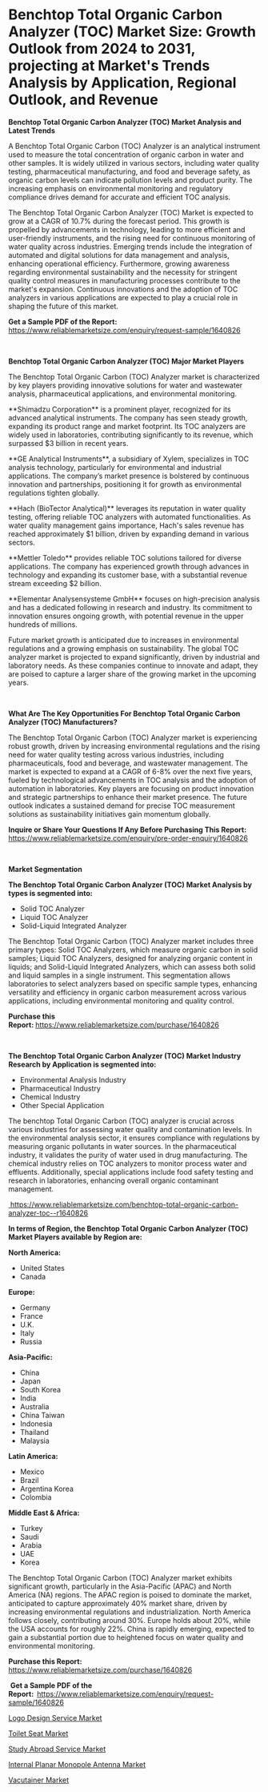 <p><h1>Benchtop Total Organic Carbon Analyzer (TOC) Market Size: Growth Outlook from 2024 to 2031, projecting at Market's Trends Analysis by Application, Regional Outlook, and Revenue</h1></p><p><strong>Benchtop Total Organic Carbon Analyzer (TOC) Market Analysis and Latest Trends</strong></p>
<p><p>A Benchtop Total Organic Carbon (TOC) Analyzer is an analytical instrument used to measure the total concentration of organic carbon in water and other samples. It is widely utilized in various sectors, including water quality testing, pharmaceutical manufacturing, and food and beverage safety, as organic carbon levels can indicate pollution levels and product purity. The increasing emphasis on environmental monitoring and regulatory compliance drives demand for accurate and efficient TOC analysis.</p><p>The Benchtop Total Organic Carbon Analyzer (TOC) Market is expected to grow at a CAGR of 10.7% during the forecast period. This growth is propelled by advancements in technology, leading to more efficient and user-friendly instruments, and the rising need for continuous monitoring of water quality across industries. Emerging trends include the integration of automated and digital solutions for data management and analysis, enhancing operational efficiency. Furthermore, growing awareness regarding environmental sustainability and the necessity for stringent quality control measures in manufacturing processes contribute to the market's expansion. Continuous innovations and the adoption of TOC analyzers in various applications are expected to play a crucial role in shaping the future of this market.</p></p>
<p><strong>Get a Sample PDF of the Report:&nbsp;</strong> <a href="https://www.reliablemarketsize.com/enquiry/request-sample/1640826?utm_campaign=1169&utm_medium=2&utm_source=Github&utm_content=ia&utm_term=25092024&utm_id=benchtop-total-organic-carbon-analyzer-toc">https://www.reliablemarketsize.com/enquiry/request-sample/1640826</a></p>
<p>&nbsp;</p>
<p><strong>Benchtop Total Organic Carbon Analyzer (TOC) Major Market Players</strong></p>
<p><p>The Benchtop Total Organic Carbon (TOC) Analyzer market is characterized by key players providing innovative solutions for water and wastewater analysis, pharmaceutical applications, and environmental monitoring. </p><p>**Shimadzu Corporation** is a prominent player, recognized for its advanced analytical instruments. The company has seen steady growth, expanding its product range and market footprint. Its TOC analyzers are widely used in laboratories, contributing significantly to its revenue, which surpassed $3 billion in recent years.</p><p>**GE Analytical Instruments**, a subsidiary of Xylem, specializes in TOC analysis technology, particularly for environmental and industrial applications. The company’s market presence is bolstered by continuous innovation and partnerships, positioning it for growth as environmental regulations tighten globally.</p><p>**Hach (BioTector Analytical)** leverages its reputation in water quality testing, offering reliable TOC analyzers with automated functionalities. As water quality management gains importance, Hach's sales revenue has reached approximately $1 billion, driven by expanding demand in various sectors.</p><p>**Mettler Toledo** provides reliable TOC solutions tailored for diverse applications. The company has experienced growth through advances in technology and expanding its customer base, with a substantial revenue stream exceeding $2 billion.</p><p>**Elementar Analysensysteme GmbH** focuses on high-precision analysis and has a dedicated following in research and industry. Its commitment to innovation ensures ongoing growth, with potential revenue in the upper hundreds of millions.</p><p>Future market growth is anticipated due to increases in environmental regulations and a growing emphasis on sustainability. The global TOC analyzer market is projected to expand significantly, driven by industrial and laboratory needs. As these companies continue to innovate and adapt, they are poised to capture a larger share of the growing market in the upcoming years.</p></p>
<p>&nbsp;</p>
<p><strong>What Are The Key Opportunities For Benchtop Total Organic Carbon Analyzer (TOC) Manufacturers?</strong></p>
<p><p>The Benchtop Total Organic Carbon (TOC) Analyzer market is experiencing robust growth, driven by increasing environmental regulations and the rising need for water quality testing across various industries, including pharmaceuticals, food and beverage, and wastewater management. The market is expected to expand at a CAGR of 6-8% over the next five years, fueled by technological advancements in TOC analysis and the adoption of automation in laboratories. Key players are focusing on product innovation and strategic partnerships to enhance their market presence. The future outlook indicates a sustained demand for precise TOC measurement solutions as sustainability initiatives gain momentum globally.</p></p>
<p><strong>Inquire or Share Your Questions If Any Before Purchasing This Report:</strong> <a href="https://www.reliablemarketsize.com/enquiry/pre-order-enquiry/1640826?utm_campaign=1169&utm_medium=2&utm_source=Github&utm_content=ia&utm_term=25092024&utm_id=benchtop-total-organic-carbon-analyzer-toc">https://www.reliablemarketsize.com/enquiry/pre-order-enquiry/1640826</a></p>
<p>&nbsp;</p>
<p><strong>Market Segmentation</strong></p>
<p><strong>The Benchtop Total Organic Carbon Analyzer (TOC) Market Analysis by types is segmented into:</strong></p>
<p><ul><li>Solid TOC Analyzer</li><li>Liquid TOC Analyzer</li><li>Solid-Liquid Integrated Analyzer</li></ul></p>
<p><p>The Benchtop Total Organic Carbon (TOC) Analyzer market includes three primary types: Solid TOC Analyzers, which measure organic carbon in solid samples; Liquid TOC Analyzers, designed for analyzing organic content in liquids; and Solid-Liquid Integrated Analyzers, which can assess both solid and liquid samples in a single instrument. This segmentation allows laboratories to select analyzers based on specific sample types, enhancing versatility and efficiency in organic carbon measurement across various applications, including environmental monitoring and quality control.</p></p>
<p><strong>Purchase this Report:&nbsp;</strong><a href="https://www.reliablemarketsize.com/purchase/1640826?utm_campaign=1169&utm_medium=2&utm_source=Github&utm_content=ia&utm_term=25092024&utm_id=benchtop-total-organic-carbon-analyzer-toc">https://www.reliablemarketsize.com/purchase/1640826</a></p>
<p>&nbsp;</p>
<p><strong>The Benchtop Total Organic Carbon Analyzer (TOC) Market Industry Research by Application is segmented into:</strong></p>
<p><ul><li>Environmental Analysis Industry</li><li>Pharmaceutical Industry</li><li>Chemical Industry</li><li>Other Special Application</li></ul></p>
<p><p>The benchtop Total Organic Carbon (TOC) analyzer is crucial across various industries for assessing water quality and contamination levels. In the environmental analysis sector, it ensures compliance with regulations by measuring organic pollutants in water sources. In the pharmaceutical industry, it validates the purity of water used in drug manufacturing. The chemical industry relies on TOC analyzers to monitor process water and effluents. Additionally, special applications include food safety testing and research in laboratories, enhancing overall organic contaminant management.</p></p>
<p><a href="https://www.reliablemarketsize.com/benchtop-total-organic-carbon-analyzer-toc--r1640826?utm_campaign=1169&utm_medium=2&utm_source=Github&utm_content=ia&utm_term=25092024&utm_id=benchtop-total-organic-carbon-analyzer-toc">&nbsp;https://www.reliablemarketsize.com/benchtop-total-organic-carbon-analyzer-toc--r1640826</a></p>
<p><strong>In terms of Region, the Benchtop Total Organic Carbon Analyzer (TOC) Market Players available by Region are:</strong></p>
<p>
    <p> <strong> North America: </strong>
        <ul>
            <li>United States</li>
            <li>Canada</li>
        </ul>
        </p> 
    <p> <strong> Europe: </strong>
        <ul>
            <li>Germany</li>
            <li>France</li>
            <li>U.K.</li>
            <li>Italy</li>
            <li>Russia</li>
        </ul>
        </p> 
    <p> <strong> Asia-Pacific: </strong>
        <ul>
            <li>China</li>
            <li>Japan</li>
            <li>South Korea</li>
            <li>India</li>
            <li>Australia</li>
            <li>China Taiwan</li>
            <li>Indonesia</li>
            <li>Thailand</li>
            <li>Malaysia</li>
        </ul>
        </p> 
    <p> <strong> Latin America: </strong>
        <ul>
            <li>Mexico</li>
            <li>Brazil</li>
            <li>Argentina Korea</li>
            <li>Colombia</li>
        </ul>
        </p> 
    <p> <strong> Middle East & Africa: </strong>
        <ul>
            <li>Turkey</li>
            <li>Saudi</li>
            <li>Arabia</li>
            <li>UAE</li>
            <li>Korea</li>
        </ul>
    </p>
    </p>
<p><p>The Benchtop Total Organic Carbon (TOC) Analyzer market exhibits significant growth, particularly in the Asia-Pacific (APAC) and North America (NA) regions. The APAC region is poised to dominate the market, anticipated to capture approximately 40% market share, driven by increasing environmental regulations and industrialization. North America follows closely, contributing around 30%. Europe holds about 20%, while the USA accounts for roughly 22%. China is rapidly emerging, expected to gain a substantial portion due to heightened focus on water quality and environmental monitoring.</p></p>
<p><strong>Purchase this Report: </strong><a href="https://www.reliablemarketsize.com/purchase/1640826?utm_campaign=1169&utm_medium=2&utm_source=Github&utm_content=ia&utm_term=25092024&utm_id=benchtop-total-organic-carbon-analyzer-toc">https://www.reliablemarketsize.com/purchase/1640826</a></p>
<p>&nbsp;<strong>Get a Sample PDF of the Report:&nbsp;&nbsp;</strong><a href="https://www.reliablemarketsize.com/enquiry/request-sample/1640826?utm_campaign=1169&utm_medium=2&utm_source=Github&utm_content=ia&utm_term=25092024&utm_id=benchtop-total-organic-carbon-analyzer-toc">https://www.reliablemarketsize.com/enquiry/request-sample/1640826</a></p>
<p><strong></strong></p>
<p><p><a href="https://www.linkedin.com/pulse/exploring-logo-design-service-market-dynamics-global-tyjzc?trackingId=nzF68%2B4SS%2BukHLvUgxOcQg%3D%3D&utm_campaign=1169&utm_medium=2&utm_source=Github&utm_content=ia&utm_term=25092024&utm_id=benchtop-total-organic-carbon-analyzer-toc">Logo Design Service Market</a></p><p><a href="https://issuu.com/reportprime-2/docs/toilet-seat-market-size-2030.pptx_ec21e58ca34005?utm_campaign=1169&utm_medium=2&utm_source=Github&utm_content=ia&utm_term=25092024&utm_id=benchtop-total-organic-carbon-analyzer-toc">Toilet Seat Market</a></p><p><a href="https://www.linkedin.com/pulse/global-perspectives-study-abroad-service-market-trends-challenges-uvz9f?trackingId=hI%2F7sXa%2FR7SB%2F6lsZeHkKA%3D%3D&utm_campaign=1169&utm_medium=2&utm_source=Github&utm_content=ia&utm_term=25092024&utm_id=benchtop-total-organic-carbon-analyzer-toc">Study Abroad Service Market</a></p><p><a href="https://github.com/pizolina/Market-Research-Report-List-6/blob/main/internal-planar-monopole-antenna-market.md?utm_campaign=1169&utm_medium=2&utm_source=Github&utm_content=ia&utm_term=25092024&utm_id=benchtop-total-organic-carbon-analyzer-toc">Internal Planar Monopole Antenna Market</a></p><p><a href="https://issuu.com/reportprime-2/docs/vacutainer-market-size-2030.pptx_cbfd0aa760dcb6?utm_campaign=1169&utm_medium=2&utm_source=Github&utm_content=ia&utm_term=25092024&utm_id=benchtop-total-organic-carbon-analyzer-toc">Vacutainer Market</a></p></p>